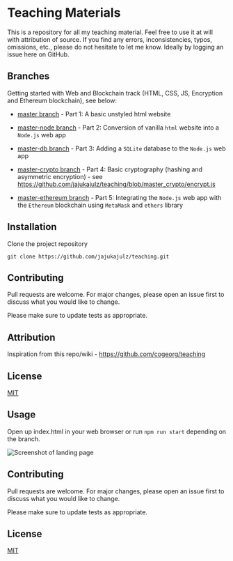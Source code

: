 # Teaching Materials
This is a repository for all my teaching material. Feel free to use it at will with attribution of source.
If you find any errors, inconsistencies, typos, omissions, etc., please do not hesitate to let me know. Ideally by 
logging an issue here on GitHub.

## Branches
Getting started with Web and Blockchain track (HTML, CSS, JS, Encryption and Ethereum blockchain), see below:

- [master branch](https://github.com/jajukajulz/teaching/tree/master) - Part 1: A basic unstyled html website

- [master-node branch](https://github.com/jajukajulz/teaching/tree/master_node) - Part 2: Conversion of vanilla `html` 
website into a `Node.js` web app

- [master-db branch](https://github.com/jajukajulz/teaching/tree/master_db) - Part 3: Adding a `SQLite` database to the 
`Node.js` web app

- [master-crypto branch](https://github.com/jajukajulz/teaching/tree/master_crypto) - Part 4: Basic cryptography 
(hashing and asymmetric encryption) - see https://github.com/jajukajulz/teaching/blob/master_crypto/encrypt.js 

- [master-ethereum branch](https://github.com/jajukajulz/teaching/tree/master_ethereum) - Part 5: Integrating the 
`Node.js` web app with the `Ethereum` blockchain using `MetaMask` and `ethers` library


## Installation
Clone the project repository

```
git clone https://github.com/jajukajulz/teaching.git
```

## Contributing
Pull requests are welcome. For major changes, please open an issue first to discuss what you would like to change.

Please make sure to update tests as appropriate.

## Attribution
Inspiration from this repo/wiki - https://github.com/cogeorg/teaching

## License
[MIT](https://choosealicense.com/licenses/mit/)


## Usage

Open up index.html in your web browser or run `npm run start` depending on the branch.

![Screenshot of landing page](https://github.com/jajukajulz/teaching/blob/master/images/landing_page.png?raw=true)

## Contributing

Pull requests are welcome. For major changes, please open an issue first to discuss what you would like to change.

Please make sure to update tests as appropriate.

## License

[MIT](https://choosealicense.com/licenses/mit/)
